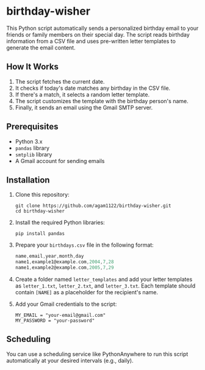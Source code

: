 # birthday-wisher

This Python script automatically sends a personalized birthday email to your friends or family members on their special day. The script reads birthday information from a CSV file and uses pre-written letter templates to generate the email content.


## How It Works

1. The script fetches the current date.
2. It checks if today's date matches any birthday in the CSV file.
3. If there's a match, it selects a random letter template.
4. The script customizes the template with the birthday person's name.
5. Finally, it sends an email using the Gmail SMTP server.


## Prerequisites

- Python 3.x
- `pandas` library
- `smtplib` library
- A Gmail account for sending emails

## Installation

1. Clone this repository:
    ```
    git clone https://github.com/agam1122/birthday-wisher.git
    cd birthday-wisher
    ```
    
2. Install the required Python libraries:
    ```
    pip install pandas
    ```

3. Prepare your `birthdays.csv` file in the following format:
    ```c
    name,email,year,month,day
    name1,example1@example.com,2004,7,28
    name1,example2@example.com,2005,7,29
    ```

4. Create a folder named `letter_templates` and add your letter templates as `letter_1.txt`, `letter_2.txt`, and `letter_3.txt`. Each template should contain `[NAME]` as a placeholder for the recipient's name.

5. Add your Gmail credentials to the script:
    ```
    MY_EMAIL = "your-email@gmail.com"
    MY_PASSWORD = "your-password"
    ```

## Scheduling
You can use a scheduling service like PythonAnywhere to run this script automatically at your desired intervals (e.g., daily).

